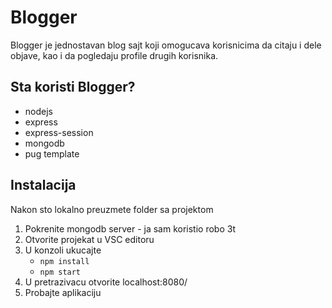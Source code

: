 # Blogger
Blogger je jednostavan blog sajt koji omogucava korisnicima da citaju i dele objave, kao i da pogledaju profile drugih korisnika.

## Sta koristi Blogger?
* nodejs
* express
* express-session
* mongodb
* pug template

## Instalacija

Nakon sto lokalno preuzmete folder sa projektom
1. Pokrenite mongodb server - ja sam koristio robo 3t
2. Otvorite projekat u VSC editoru
3. U konzoli ukucajte
	* `npm install`
	* `npm start`
4. U pretrazivacu otvorite localhost:8080/
5. Probajte aplikaciju
